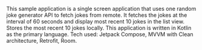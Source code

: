 This sample application is a single screen application that uses one random joke generator API to fetch jokes from remote. 
It fetches the jokes at the interval of 60 seconds and display most recent 10 jokes in the list view.
Stores the most recent 10 jokes locally.
This application is written in Kotlin as the primary language.
Tech used: Jetpack Compose, MVVM with Clean architecture, Retrofit, Room.
